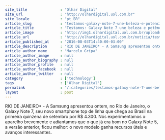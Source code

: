 ```yaml
---
site_title               : "Olhar Digital"
site_url                 : "http://olhardigital.uol.com.br"
site_locale              : "pt_BR"
article_slug             : "testamos-galaxy-note-7-une-beleza-e-potencia"
article_title            : "Testamos: Galaxy Note 7 une beleza e potência"
article_image            : "http://img1.olhardigital.uol.com.br/uploads/acervo_imagens/2016/08/20160802132642_660_420.jpg"
article_url              : "http://olhardigital.uol.com.br/noticia/testamos-galaxy-note-7-une-beleza-e-potencia/60854"
article_published_at     : "2016-08-03T14:40:00-03:00"
article_description      : "RIO DE JANEIRO* - A Samsung apresentou ontem, no Rio de Janeiro, o Galaxy Note 7, seu novo smartphone top de linha que chega ao Brasil na primeira quinzena de setembro por R$ 4.300. Nós experimentamos o aparelho brevemente e adiantamos que o que já era bom no Galaxy Note 5, a versão anterior, ficou melhor: o novo modelo ganha recursos úteis e avanços interessantes."
article_author_name      : "Marcelo Gripa"
article_author_image     : null
article_author_biography : null
article_author_profile   : null
article_author_facebook  : null
article_author_twitter   : null
category                 : ['technology']
tags                     : ['Olhar Digital']
permalink                : "/:categories/testamos-galaxy-note-7-une-beleza-e-potencia/"
layout                   : post
---
```


RIO DE JANEIRO* - A Samsung apresentou ontem, no Rio de Janeiro, o Galaxy Note 7, seu novo smartphone top de linha que chega ao Brasil na primeira quinzena de setembro por R$ 4.300. Nós experimentamos o aparelho brevemente e adiantamos que o que já era bom no Galaxy Note 5, a versão anterior, ficou melhor: o novo modelo ganha recursos úteis e avanços interessantes.
